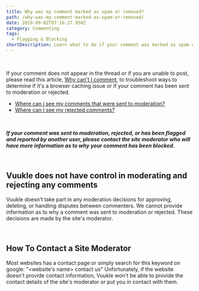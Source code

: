 ```yaml
---
title: Why was my comment marked as spam or removed?
path: /why-was-my-comment-marked-as-spam-or-removed/
date: 2019-09-02T07:16:17.958Z
category: Commenting
tags:
  - Flagging & Blocking
shortDescription: Learn what to do if your comment was marked as spam or removed
---
```

<br>

If your comment does not appear in the thread or if you are unable to post, please read this article, [Why can't I comment](https://docs.vuukle.com/why-cant-i-comment/), to troubleshoot ways to determine if it's a browser caching issue or if your comment has been sent to moderation or rejected.

* [Where can i see my comments that were sent to moderation?](https://docs.vuukle.com/where-can-i-see-my-comments-that-were-sent-to-moderation/)
* [Where can I see my rejected comments?](<Where can I see my rejected comments?>)

_**<Br>**_

_**If your comment was sent to moderation, rejected, or has been flagged and reported by another user, please contact the site moderator who will have more information as to why your comment has been blocked.**_ 

_**<br>**_

## **Vuukle does not have control in moderating and rejecting any comments**

Vuukle doesn't take part in any moderation decisions for approving, deleting, or handling disputes between commenters. We cannot provide information as to why a comment was sent to moderation or rejected. These decisions are made by the site's moderator. 

<Br>

## **How To Contact a Site Moderator**

Most websites has a contact page or simply search for this keyword on google: "<website's name> contact us" Unfortunately, if the website doesn't provide contact information, Vuukle won't be able to provide the contact details of the site's moderator or put you in contact with them.
